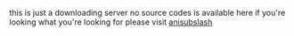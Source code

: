 this is just a downloading server no source codes is available here if you're looking what you're looking for please visit [anisubslash](https://anisubslash.netlify.app/)
